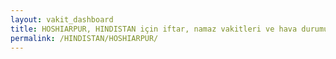 ```yaml
---
layout: vakit_dashboard
title: HOSHIARPUR, HINDISTAN için iftar, namaz vakitleri ve hava durumu - ilçe/eyalet seç
permalink: /HINDISTAN/HOSHIARPUR/
---
```


<script type="text/javascript">
  var GLOBAL_COUNTRY = 'HINDISTAN';
  var GLOBAL_CITY = 'HOSHIARPUR';
  var GLOBAL_STATE = '';
  var lat = 72;
  var lon = 21;
</script>
